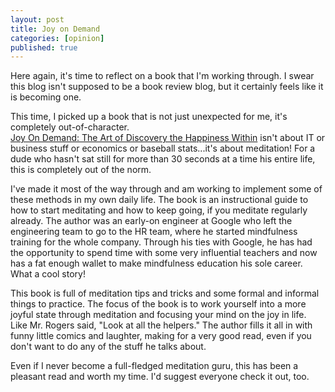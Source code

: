 ```yaml
---
layout: post
title: Joy on Demand
categories: [opinion]
published: true
---
```


Here again, it's time to reflect on a book that I'm working through.   I swear this blog isn't supposed to be a book review blog, but it certainly feels like it is becoming one.

This time, I picked up a book that is not just unexpected for me, it's completely out-of-character.  
[Joy On Demand: The Art of Discovery the Happiness Within](https://www.amazon.com/Joy-Demand-Discovering-Happiness-Within/dp/0062378856) isn't about IT or business stuff or economics or baseball stats...it's about meditation!   For a dude who hasn't sat still for more than 30 seconds at a time his entire life, this is completely out of the norm.

I've made it most of the way through and am working to implement some of these methods in my own daily life.  The book is an instructional guide to how to start meditating and how to keep going, if you meditate regularly already.  The author was an early-on engineer at Google who left the engineering team to go to the HR team, where he started mindfulness training for the whole company.  Through his ties with Google, he has had the opportunity to spend time with some very influential teachers and now has a fat enough wallet to make mindfulness education his sole career.  What a cool story!

This book is full of meditation tips and tricks and some formal and informal things to practice.  The focus of the book is to work yourself into a more joyful state through meditation and focusing your mind on the joy in life.  Like Mr. Rogers said, "Look at all the helpers."  The author fills it all in with funny little comics and laughter, making for a very good read, even if you don't want to do any of the stuff he talks about.

Even if I never become a full-fledged meditation guru, this has been a pleasant read and worth my time.   I'd suggest everyone check it out, too.   